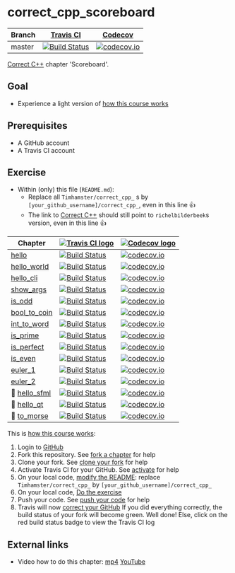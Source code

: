 # correct_cpp_scoreboard

Branch|[Travis CI](https://travis-ci.org)|[Codecov](https://www.codecov.io)
---|---|---
master|[![Build Status](https://travis-ci.org/Timhamster/correct_cpp_scoreboard.svg?branch=master)](https://travis-ci.org/Timhamster/correct_cpp_scoreboard)|[![codecov.io](https://codecov.io/github/Timhamster/correct_cpp_scoreboard/coverage.svg?branch=master)](https://codecov.io/github/Timhamster/correct_cpp_scoreboard/branch/master)

[Correct C++](https://github.com/richelbilderbeek/correct_cpp) chapter 'Scoreboard'.

## Goal

 * Experience a light version of [how this course works](https://github.com/richelbilderbeek/correct_cpp/blob/master/doc/how_this_course_works.md)

## Prerequisites

 * A GitHub account
 * A Travis CI account

## Exercise

 * Within (only) this file (`README.md`):
   * Replace all `Timhamster/correct_cpp_` s by `[your_github_username]/correct_cpp_`, even in this line :+1:
   * The link to [Correct C++](https://github.com/richelbilderbeek/correct_cpp) should still point to `richelbilderbeek`s version, even in this line :+1:

Chapter|[![Travis CI logo](TravisCI.png)](https://travis-ci.org)|[![Codecov logo](Codecov.png)](https://www.codecov.io)
---|---|---
[hello](https://github.com/Timhamster/correct_cpp_hello)|[![Build Status](https://travis-ci.org/Timhamster/correct_cpp_hello.svg?branch=master)](https://travis-ci.org/Timhamster/correct_cpp_hello) | [![codecov.io](https://codecov.io/github/Timhamster/correct_cpp_hello/coverage.svg?branch=master)](https://codecov.io/github/Timhamster/correct_cpp_hello?branch=master)
[hello_world](https://github.com/Timhamster/correct_cpp_hello_world)|[![Build Status](https://travis-ci.org/Timhamster/correct_cpp_hello_world.svg?branch=master)](https://travis-ci.org/Timhamster/correct_cpp_hello_world) | [![codecov.io](https://codecov.io/github/Timhamster/correct_cpp_hello_world/coverage.svg?branch=master)](https://codecov.io/github/Timhamster/correct_cpp_hello_world?branch=master)
[hello_cli](https://github.com/Timhamster/correct_cpp_hello_cli)|[![Build Status](https://travis-ci.org/Timhamster/correct_cpp_hello_cli.svg?branch=master)](https://travis-ci.org/Timhamster/correct_cpp_hello_cli) | [![codecov.io](https://codecov.io/github/Timhamster/correct_cpp_hello_cli/coverage.svg?branch=master)](https://codecov.io/github/Timhamster/correct_cpp_hello_cli?branch=master)
[show_args](https://github.com/Timhamster/correct_cpp_show_args)|[![Build Status](https://travis-ci.org/Timhamster/correct_cpp_show_args.svg?branch=master)](https://travis-ci.org/Timhamster/correct_cpp_show_args) | [![codecov.io](https://codecov.io/github/Timhamster/correct_cpp_show_args/coverage.svg?branch=master)](https://codecov.io/github/Timhamster/correct_cpp_show_args?branch=master)
[is_odd](https://github.com/Timhamster/correct_cpp_is_odd)|[![Build Status](https://travis-ci.org/Timhamster/correct_cpp_is_odd.svg?branch=master)](https://travis-ci.org/Timhamster/correct_cpp_is_odd) | [![codecov.io](https://codecov.io/github/Timhamster/correct_cpp_is_odd/coverage.svg?branch=master)](https://codecov.io/github/Timhamster/correct_cpp_is_odd?branch=master)
[bool_to_coin](https://github.com/Timhamster/correct_cpp_bool_to_coin)|[![Build Status](https://travis-ci.org/Timhamster/correct_cpp_bool_to_coin.svg?branch=master)](https://travis-ci.org/Timhamster/correct_cpp_bool_to_coin) | [![codecov.io](https://codecov.io/github/Timhamster/correct_cpp_bool_to_coin/coverage.svg?branch=master)](https://codecov.io/github/Timhamster/correct_cpp_bool_to_coin?branch=master)
[int_to_word](https://github.com/Timhamster/correct_cpp_int_to_word)|[![Build Status](https://travis-ci.org/Timhamster/correct_cpp_int_to_word.svg?branch=master)](https://travis-ci.org/Timhamster/correct_cpp_int_to_word) | [![codecov.io](https://codecov.io/github/Timhamster/correct_cpp_int_to_word/coverage.svg?branch=master)](https://codecov.io/github/Timhamster/correct_cpp_int_to_word?branch=master)
[is_prime](https://github.com/Timhamster/correct_cpp_is_prime)|[![Build Status](https://travis-ci.org/Timhamster/correct_cpp_is_prime.svg?branch=master)](https://travis-ci.org/Timhamster/correct_cpp_is_prime) | [![codecov.io](https://codecov.io/github/Timhamster/correct_cpp_is_prime/coverage.svg?branch=master)](https://codecov.io/github/Timhamster/correct_cpp_is_prime?branch=master)
[is_perfect](https://github.com/Timhamster/correct_cpp_is_perfect)|[![Build Status](https://travis-ci.org/Timhamster/correct_cpp_is_perfect.svg?branch=master)](https://travis-ci.org/Timhamster/correct_cpp_is_perfect) | [![codecov.io](https://codecov.io/github/Timhamster/correct_cpp_is_perfect/coverage.svg?branch=master)](https://codecov.io/github/Timhamster/correct_cpp_is_perfect?branch=master)
[is_even](https://github.com/Timhamster/correct_cpp_is_even)|[![Build Status](https://travis-ci.org/Timhamster/correct_cpp_is_even.svg?branch=master)](https://travis-ci.org/Timhamster/correct_cpp_is_even) | [![codecov.io](https://codecov.io/github/Timhamster/correct_cpp_is_even/coverage.svg?branch=master)](https://codecov.io/github/Timhamster/correct_cpp_is_even?branch=master)
[euler_1](https://github.com/Timhamster/correct_cpp_euler_1)|[![Build Status](https://travis-ci.org/Timhamster/correct_cpp_euler_1.svg?branch=master)](https://travis-ci.org/Timhamster/correct_cpp_euler_1) | [![codecov.io](https://codecov.io/github/Timhamster/correct_cpp_euler_1/coverage.svg?branch=master)](https://codecov.io/github/Timhamster/correct_cpp_euler_1?branch=master)
[euler_2](https://github.com/Timhamster/correct_cpp_euler_2)|[![Build Status](https://travis-ci.org/Timhamster/correct_cpp_euler_2.svg?branch=master)](https://travis-ci.org/Timhamster/correct_cpp_euler_2) | [![codecov.io](https://codecov.io/github/Timhamster/correct_cpp_euler_2/coverage.svg?branch=master)](https://codecov.io/github/Timhamster/correct_cpp_euler_2?branch=master)
:construction: [hello_sfml](https://github.com/Timhamster/correct_cpp_hello_sfml)|[![Build Status](https://travis-ci.org/Timhamster/correct_cpp_hello_sfml.svg?branch=master)](https://travis-ci.org/Timhamster/correct_cpp_hello_sfml) | [![codecov.io](https://codecov.io/github/Timhamster/correct_cpp_hello_sfml/coverage.svg?branch=master)](https://codecov.io/github/Timhamster/correct_cpp_hello_sfml?branch=master)
:construction: [hello_qt](https://github.com/Timhamster/correct_cpp_hello_qt)|[![Build Status](https://travis-ci.org/Timhamster/correct_cpp_hello_qt.svg?branch=master)](https://travis-ci.org/Timhamster/correct_cpp_hello_qt) | [![codecov.io](https://codecov.io/github/Timhamster/correct_cpp_hello_qt/coverage.svg?branch=master)](https://codecov.io/github/Timhamster/correct_cpp_hello_qt?branch=master)
:construction: [to_morse](https://github.com/Timhamster/correct_cpp_to_morse)|[![Build Status](https://travis-ci.org/Timhamster/correct_cpp_to_morse.svg?branch=master)](https://travis-ci.org/Timhamster/correct_cpp_to_morse) | [![codecov.io](https://codecov.io/github/Timhamster/correct_cpp_to_morse/coverage.svg?branch=master)](https://codecov.io/github/Timhamster/correct_cpp_to_morse?branch=master)

This is [how this course works](https://github.com/richelbilderbeek/correct_cpp/blob/master/doc/how_this_course_works.md):

  1. Login to [GitHub](https://github.com/)
  2. Fork this repository. See [fork a chapter](https://github.com/richelbilderbeek/correct_cpp/blob/master/doc/1_fork_a_chapter.md) for help
  3. Clone your fork. See [clone your fork](https://github.com/richelbilderbeek/correct_cpp/blob/master/doc/2_clone_your_fork.md) for help
  4. Activate Travis CI for your GitHub. See [activate](https://github.com/richelbilderbeek/correct_cpp/blob/master/doc/3_activate.md) for help 
  5. On your local code, [modify the README](https://github.com/richelbilderbeek/correct_cpp/blob/master/doc/4_modify_readme.md): replace `Timhamster/correct_cpp_` by `[your_github_username]/correct_cpp_`
  6. On your local code, [Do the exercise](https://github.com/richelbilderbeek/correct_cpp/blob/master/doc/5_do_the_exercise.md)
  7. Push your code. See [push your code](https://github.com/richelbilderbeek/correct_cpp/blob/master/doc/6_push_your_code.md) for help
  8. Travis will now [correct your GitHub](https://github.com/richelbilderbeek/correct_cpp/blob/master/doc/7_correct_your_github.md) 
     If you did everything correctly, 
     the build status of your fork will become green. 
     Well done! Else, click on the red build status badge to view the Travis CI log

## External links

 * Video how to do this chapter: [mp4](http://www.richelbilderbeek.nl/correct_cpp_scoreboard.mp4) [YouTube](https://youtu.be/QABP8qEeM9o)

